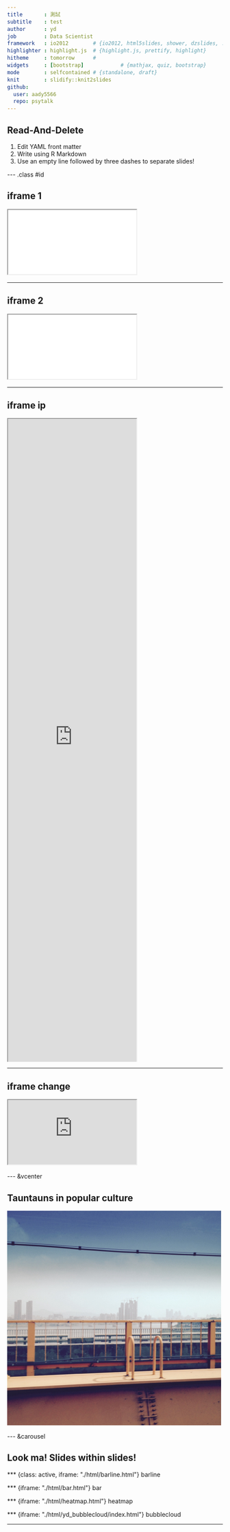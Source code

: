 ```yaml
---
title       : 測試
subtitle    : test
author      : yd
job         : Data Scientist
framework   : io2012        # {io2012, html5slides, shower, dzslides, ...}
highlighter : highlight.js  # {highlight.js, prettify, highlight}
hitheme     : tomorrow      # 
widgets     : [bootstrap]            # {mathjax, quiz, bootstrap}
mode        : selfcontained # {standalone, draft}
knit        : slidify::knit2slides
github: 
  user: aady5566
  repo: psytalk
---
```


## Read-And-Delete

1. Edit YAML front matter
2. Write using R Markdown
3. Use an empty line followed by three dashes to separate slides!

--- .class #id 

## iframe 1
<div class="iframe-rwd">
  <iframe src="./html/bar.html"></iframe>    
</div>

---

## iframe 2
<div class="iframe-rwd">
  <iframe src="./html/barline.html"></iframe>    
</div>

---

## iframe ip
<div style="height:1500px;overflow:scroll" class="iframe-rwd">
  <iframe src="https://aady5566.github.io/" height=1500px></iframe>  
</div>

---

## iframe change
<div style="overflow:scroll">
  <iframe src="https://aady5566.github.io/timeline/"></iframe>  
</div>

--- &vcenter
## Tauntauns in popular culture


<img src="https://raw.githubusercontent.com/aady5566/aady5566.github.io/master/pic/korea/train.jpg" height="500px" width="500px">


--- &carousel
## Look ma! Slides within slides!

*** {class: active, iframe: "./html/barline.html"}
barline

*** {iframe: "./html/bar.html"}
bar

*** {iframe: "./html/heatmap.html"}
heatmap

*** {iframe: "./html/yd_bubblecloud/index.html"}
bubblecloud

---
